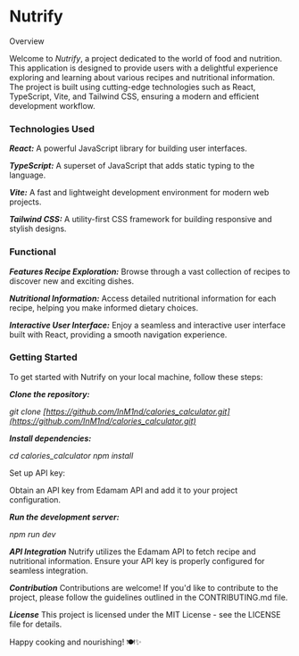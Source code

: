 # Nutrify

Overview

Welcome to *Nutrify*, a project dedicated to the world of food and nutrition. This application is designed to provide users with a delightful experience exploring and learning about various recipes and nutritional information. The project is built using cutting-edge technologies such as React, TypeScript, Vite, and Tailwind CSS, ensuring a modern and efficient development workflow.

### Technologies Used 

***React:*** A powerful JavaScript library for building user interfaces.

***TypeScript:*** A superset of JavaScript that adds static typing to the language.

***Vite:*** A fast and lightweight development environment for modern web projects.

***Tailwind CSS:*** A utility-first CSS framework for building responsive and stylish designs.


### Functional
***Features Recipe Exploration:*** Browse through a vast collection of recipes to discover new and exciting dishes.

***Nutritional Information:*** Access detailed nutritional information for each recipe, helping you make informed dietary choices.

***Interactive User Interface:*** Enjoy a seamless and interactive user interface built with React, providing a smooth navigation experience.

### Getting Started

To get started with Nutrify on your local machine, follow these steps:

***Clone the repository:***

*git clone [https://github.com/InM1nd/calories_calculator.git](https://github.com/InM1nd/calories_calculator.git)*

***Install dependencies:***

*cd calories_calculator
npm install*

Set up API key:

Obtain an API key from Edamam API and add it to your project configuration.

***Run the development server:***

*npm run dev*


***API Integration***
Nutrify utilizes the Edamam API to fetch recipe and nutritional information. Ensure your API key is properly configured for seamless integration.

***Contribution***
Contributions are welcome! If you'd like to contribute to the project, please follow the guidelines outlined in the CONTRIBUTING.md file.

***License***
This project is licensed under the MIT License - see the LICENSE file for details.

Happy cooking and nourishing! 🍽️✨